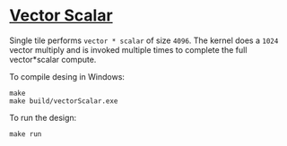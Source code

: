 <!---//===- README.md --------------------------*- Markdown -*-===//
//
// This file is licensed under the Apache License v2.0 with LLVM Exceptions.
// See https://llvm.org/LICENSE.txt for license information.
// SPDX-License-Identifier: Apache-2.0 WITH LLVM-exception
//
// Copyright (C) 2022, Advanced Micro Devices, Inc.
// 
//===----------------------------------------------------------------------===//-->

# <ins>Vector Scalar</ins>

Single tile performs `vector * scalar` of size `4096`. The kernel does a `1024` vector multiply and is invoked multiple times to complete the full vector*scalar compute.

To compile desing in Windows:
```
make
make build/vectorScalar.exe
```

To run the design:
```
make run
```
